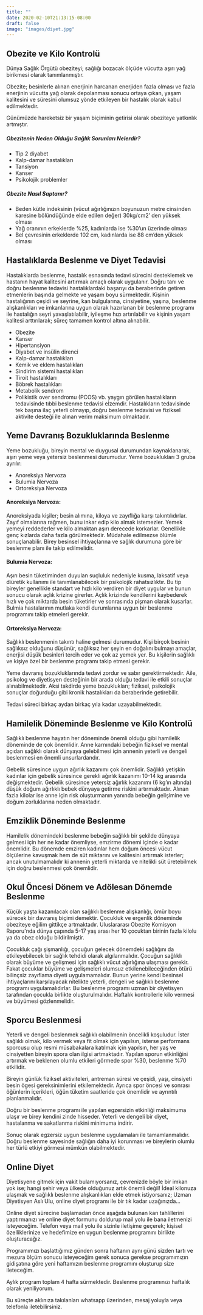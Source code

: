 ```yaml
---
title: ""
date: 2020-02-10T21:13:15-08:00
draft: false
image: "images/diyet.jpg"
---
```


## Obezite ve Kilo Kontrolü
Dünya Sağlık Örgütü obeziteyi; sağlığı bozacak ölçüde vücutta aşırı yağ birikmesi olarak tanımlanmıştır.

Obezite; besinlerle alınan enerjinin harcanan enerjiden fazla olması ve fazla enerjinin vücutta yağ olarak depolanması sonucu ortaya çıkan, yaşam kalitesini ve süresini olumsuz yönde etkileyen bir hastalık olarak kabul edilmektedir.

Günümüzde hareketsiz bir yaşam biçiminin getirisi olarak obeziteye yatkınlık artmıştır.

##### Obezitenin Neden Olduğu Sağlık Sorunları Nelerdir?
* Tip 2 diyabet
* Kalp-damar hastalıkları
* Tansiyon
* Kanser
* Psikolojik problemler

##### Obezite Nasıl Saptanır?
* Beden kütle indeksinin (vücut ağırlığınızın boyunuzun metre cinsinden karesine bölündüğünde elde edilen değer) 30kg/cm2’ den yüksek olması
* Yağ oranının erkeklerde %25, kadınlarda ise %30’un üzerinde olması
* Bel çevresinin erkeklerde 102 cm, kadınlarda ise 88 cm’den yüksek olması

## Hastalıklarda Beslenme ve Diyet Tedavisi
Hastalıklarda beslenme, hastalık esnasında tedavi sürecini desteklemek ve hastanın hayat kalitesini artırmak amaçlı olarak uygulanır. Doğru tanı ve doğru beslenme tedavisi hastalıklardaki başarıyı da beraberinde getiren etmenlerin başında gelmekte ve yaşam boyu sürmektedir.
Kişinin hastalığının çeşidi ve seyrine, kan bulgularına, cinsiyetine, yaşına, beslenme alışkanlıkları ve imkanlarına uygun olarak hazırlanan bir beslenme programı ile hastalığın seyri yavaşlatılabilir, iyileşme hızı artırılabilir ve kişinin yaşam kalitesi arttırılarak; süreç tamamen kontrol altına alınabilir.

* Obezite
* Kanser
* Hipertansiyon
* Diyabet ve insülin direnci
* Kalp-damar hastalıkları
* Kemik ve eklem hastalıkları
* Sindirim sistemi hastalıkları
* Tiroit hastalıkları
* Böbrek hastalıkları
* Metabolik sendrom
* Polikistik over sendromu (PCOS) vb. yaygın görülen hastalıkların tedavisinde tıbbi beslenme tedavisi elzemdir.
Hastalıkların tedavisinde tek başına ilaç yeterli olmayıp, doğru beslenme tedavisi ve fiziksel aktivite desteği ile alınan verim maksimum olmaktadır.

## Yeme Davranış Bozukluklarında Beslenme
Yeme bozukluğu, bireyin mental ve duygusal durumundan kaynaklanarak, aşırı yeme veya yetersiz beslenmesi durumudur.
Yeme bozuklukları 3 gruba ayrılır:
* Anoreksiya Nervoza
* Bulumia Nervoza
* Ortoreksiya Nervoza

#### Anoreksiya Nervoza: 
Anoreksiyada kişiler; besin alımına, kiloya ve zayıflığa karşı takıntılıdırlar. Zayıf olmalarına rağmen, bunu inkar edip kilo almak istemezler. Yemek yemeyi reddederler ve kilo almaktan aşırı derecede korkarlar. Genellikle genç kızlarda daha fazla görülmektedir. Müdahale edilmezse ölümle sonuçlanabilir. Birey besinsel ihtiyaçlarına ve sağlık durumuna göre bir beslenme planı ile takip edilmelidir. 

#### Bulumia Nervoza:
Aşırı besin tüketiminden duyulan suçluluk nedeniyle kusma, laksatif veya diüretik kullanımı ile tanımlanabilecek bir psikolojik rahatsızlıktır. Bu tip bireyler genellikle standart ve hızlı kilo verdiren bir diyet uygular ve bunun sonucu olarak açlık krizine girerler. Açlık krizinde kendilerini kaybederek hızlı ve çok miktarda besin tüketirler ve sonrasında pişman olarak kusarlar. Bulmia hastalarının mutlaka kendi durumlarına uygun bir beslenme programını takip etmeleri gerekir.

#### Ortoreksiya Nervoza:
Sağlıklı beslenmenin takıntı haline gelmesi durumudur. Kişi birçok besinin sağlıksız olduğunu düşünür, sağlıksız her şeyin en doğalını bulmayı amaçlar, enerjisi düşük besinleri tercih eder ve çok az yemek yer. Bu kişilerin sağlıklı ve kişiye özel bir beslenme programı takip etmesi gerekir.

Yeme davranış bozukluklarında tedavi zordur ve sabır gerektirmektedir. Aile, psikolog ve diyetisyen desteğinin bir arada olduğu tedavi ile etkili sonuçlar alınabilmektedir. Aksi takdirde yeme bozuklukları; fiziksel, psikolojik sonuçlar doğurduğu gibi kronik hastalıkları da beraberinde getirebilir.

Tedavi süreci birkaç aydan birkaç yıla kadar uzayabilmektedir.

## Hamilelik Döneminde Beslenme ve Kilo Kontrolü
Sağlıklı beslenme hayatın her döneminde önemli olduğu gibi hamilelik döneminde de çok önemlidir. Anne karnındaki bebeğin fiziksel ve mental açıdan sağlıklı olarak dünyaya gelebilmesi için annenin yeterli ve dengeli beslenmesi en önemli unsurlardandır.

Gebelik süresince uygun ağırlık kazanımı çok önemlidir. Sağlıklı yetişkin kadınlar için gebelik süresince gerekli ağırlık kazanımı 10-14 kg arasında değişmektedir. Gebelik süresince yetersiz ağırlık kazanımı (6 kg’ın altında) düşük doğum ağırlıklı bebek dünyaya getirme riskini artırmaktadır. Alınan fazla kilolar ise anne için risk oluşturmanın yanında bebeğin gelişimine ve doğum zorluklarına neden olmaktadır. 

## Emziklik Döneminde Beslenme
Hamilelik dönemindeki beslenme bebeğin sağlıklı bir şekilde dünyaya gelmesi için her ne kadar önemliyse, emzirme dönemi içinde o kadar önemlidir. Bu dönemde emziren kadınlar hem doğum öncesi vücut ölçülerine kavuşmak hem de süt miktarını ve kalitesini artırmak isterler; ancak unutulmamalıdır ki annenin yeterli miktarda ve nitelikli süt üretebilmek için doğru beslenmesi çok önemlidir.

## Okul Öncesi Dönem ve Adölesan Dönemde Beslenme
Küçük yaşta kazanılacak olan sağlıklı beslenme alışkanlığı, ömür boyu sürecek bir davranış biçimi demektir. Çocukluk ve ergenlik döneminde obeziteye eğilim gittikçe artmaktadır. Uluslararası Obezite Komisyon Raporu'nda dünya çapında 5-17 yaş arası her 10 çocuktan birinin fazla kilolu ya da obez olduğu bildirilmiştir.

Çocukluk çağı şişmanlığı, çocuğun gelecek dönemdeki sağlığını da etkileyebilecek bir sağlık tehdidi olarak algılanmalıdır. Çocuğun sağlıklı olarak büyüme ve gelişmesi için sağlıklı vücut ağırlığına ulaşması gerekir. Fakat çocuklar büyüme ve gelişmeleri olumsuz etkilenebileceğinden ötürü bilinçsiz zayıflama diyeti uygulamamalıdır. Bunun yerine kendi besinsel ihtiyaçlarını karşılayacak nitelikte yeterli, dengeli ve sağlıklı beslenme programı uygulamalıdırlar. Bu beslenme programı uzman bir diyetisyen tarafından çocukla birlikte oluşturulmalıdır. Haftalık kontrollerle kilo vermesi ve büyümesi gözlenmelidir. 

## Sporcu Beslenmesi
Yeterli ve dengeli beslenmek sağlıklı olabilmenin öncelikli koşuludur. İster sağlıklı olmak, kilo vermek veya fit olmak için yapılsın, isterse performans sporcusu olup resmi müsabakalara katılmak için yapılsın, her yaş ve cinsiyetten bireyin spora olan ilgisi artmaktadır. Yapılan sporun etkinliğini artırmak ve beklenen olumlu etkileri görmede spor %30, beslenme %70 etkilidir. 

Bireyin günlük fiziksel aktiviteleri, antreman süresi ve çeşidi, yaşı, cinsiyeti besin ögesi gereksinimlerini etkilemektedir. Ayrıca spor öncesi ve sonrası öğünlerin içerikleri, öğün tüketim saatleride çok önemlidir ve ayrıntılı planlanmalıdır.

Doğru bir beslenme programı ile yapılan egzersizin etkinliği maksimuma ulaşır ve birey kendini zinde hisseder. Yeterli ve dengeli bir diyet, hastalanma ve sakatlanma riskini minimuma indirir.

Sonuç olarak egzersiz uygun beslenme uygulamaları ile tamamlanmalıdır. Doğru beslenme sayesinde sağlığın daha iyi korunması ve bireylerin olumlu her türlü etkiyi görmesi mümkün olabilmektedir.

## Online Diyet
Diyetisyene gitmek için vakit bulamıyorsanız, çevrenizde böyle bir imkan yok ise; hangi şehir veya ülkede olduğunuz artık önemli değil! İdeal kilonuza ulaşmak ve sağlıklı beslenme alışkanlıkları elde etmek istiyorsanız; Uzman Diyetisyen Aslı Ulu, online diyet programı ile bir tık kadar uzağınızda…

Online diyet sürecine başlamadan önce aşağıda bulunan kan tahlillerini yaptırmanızı ve online diyet formunu doldurup mail yolu ile bana iletmenizi isteyeceğim. Telefon veya mail yolu ile sizinle iletişime geçerek; kişisel özelliklerinize ve hedefimize en uygun beslenme programını birlikte oluşturacağız.

Programımızı başlattığımız günden sonra haftanın aynı günü sizden tartı ve mezura ölçüm sonucu isteyeceğim gerek sonuca gerekse programımızın gidişatına göre yeni haftamızın beslenme programını oluşturup size ileteceğim. 

Aylık program toplam 4 hafta sürmektedir. Beslenme programınızı haftalık olarak yeniliyorum.

Bu süreçte aklınıza takılanları whatsapp üzerinden, mesaj yoluyla veya telefonla iletebilirsiniz.

